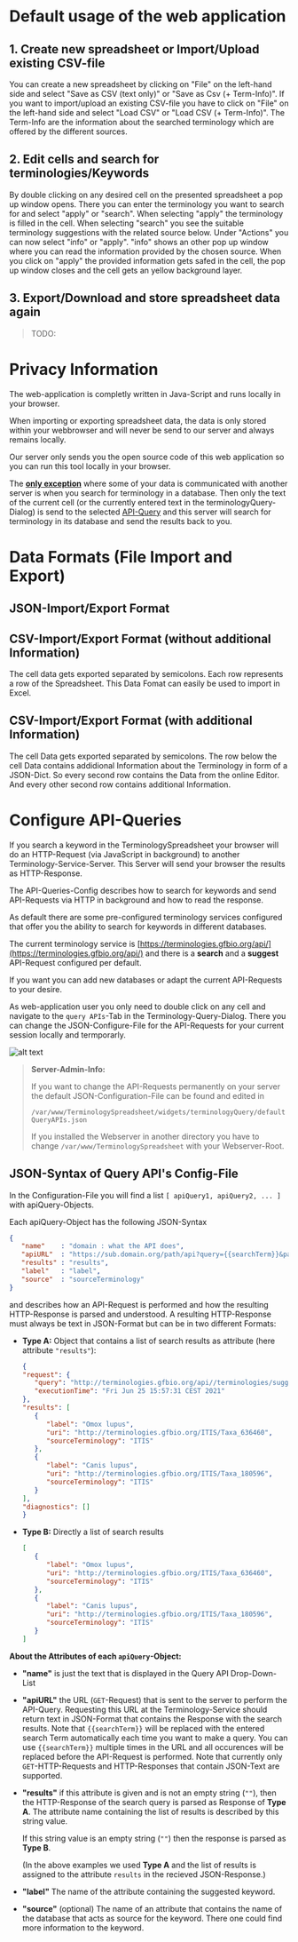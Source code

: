 # Default usage of the web application
## 1. Create new spreadsheet or Import/Upload existing CSV-file
You can create a new spreadsheet by clicking on "File" on the left-hand side and select "Save as CSV (text only)" or "Save as Csv (+ Term-Info)". If you want to import/upload an existing CSV-file you have to click on "File" on the left-hand side and select "Load CSV" or "Load CSV (+ Term-Info)". The Term-Info are the information about the searched terminology which are offered by the different sources. 

## 2. Edit cells and search for terminologies/Keywords
By double clicking on any desired cell on the presented spreadsheet a pop up window opens. There you can enter the terminology you want to search for and select "apply" or "search". When selecting "apply" the terminology is filled in the cell. When selecting "search" you see the suitable terminology suggestions with the related source below. Under "Actions" you can now select "info" or "apply". "info" shows an other pop up window where you can read the information provided by the chosen source. When you click on "apply" the provided information gets safed in the cell, the pop up window closes and the cell gets an yellow background layer.
## 3. Export/Download and store spreadsheet data again
> TODO:

# Privacy Information
The web-application is completly written in Java-Script and runs locally in your browser.

When importing or exporting spreadsheet data, the data is only stored within your webbrowser and will never be send to our server and always remains locally.

Our server only sends you the open source code of this web application so you can run this tool locally in your browser.

The <u>**only exception**</u> where some of your data is communicated with another server is when you search for terminology in a database. Then only the text of the current cell (or the currently entered text in the terminologyQuery-Dialog) is send to the selected [API-Query](https://github.com/cuwolf-de/TerminologySpreadsheet/tree/main/wiki/Usage.md#Configure-API-Queries) and this server will search for terminology in its database and send the results back to you.

# Data Formats (File Import and Export)
## JSON-Import/Export Format


## CSV-Import/Export Format (without additional Information)
The cell data gets exported separated by semicolons. Each row represents a row of the Spreadsheet. 
This Data Fomat can easily be used to import in Excel.

## CSV-Import/Export Format (with additional Information)
The cell Data gets exported separated by semicolons. The row below the cell Data contains addidional Information about the Terminology in form of a JSON-Dict. So every second row contains the Data from the online Editor. And every other second row contains additional Information.






# Configure API-Queries
If you search a keyword in the TerminologySpreadsheet your browser will do an HTTP-Request (via JavaScript in background) to another Terminology-Service-Server. This Server will send your browser the results as HTTP-Response.

The API-Queries-Config describes how to search for keywords and send API-Requests via HTTP in background and how to read the response.

As default there are some pre-configured terminology services configured that offer you the ability to search for keywords in different databases.

The current terminology service is [https://terminologies.gfbio.org/api/](https://terminologies.gfbio.org/api/) and there is a **search** and a **suggest** API-Request configured per default.

If you want you can add new databases or adapt the current API-Requests to your desire.

As web-application user you only need to double click on any cell and navigate to the `query APIs`-Tab in the Terminology-Query-Dialog. There you can change the JSON-Configure-File for the API-Requests for your current session locally and termporarly.

![alt text](https://raw.githubusercontent.com/cuwolf-de/TerminologySpreadsheet/main/wiki/img/example_changeQueryAPIs.png "Query API Dialog")

> **Server-Admin-Info:**
>
> If you want to change the API-Requests permanently on your server the default JSON-Configuration-File can be found and edited in
> 
> `/var/www/TerminologySpreadsheet/widgets/terminologyQuery/defaultQueryAPIs.json`
>
> If you installed the Webserver in another directory you have to change `/var/www/TerminologySpreadsheet` with your Webserver-Root.

## JSON-Syntax of Query API's Config-File
In the Configuration-File you will find a list `[ apiQuery1, apiQuery2, ... ]` with apiQuery-Objects.

Each apiQuery-Object has the following JSON-Syntax
```json
{
   "name"    : "domain : what the API does",
   "apiURL"  : "https://sub.domain.org/path/api?query={{searchTerm}}&param=1",
   "results" : "results",
   "label"   : "label",
   "source"  : "sourceTerminology"
}
```
and describes how an API-Request is performed and how the resulting HTTP-Response is parsed and understood. A resulting HTTP-Response must always be text in JSON-Format but can be in two different Formats:

- **Type A:**
   Object that contains a list of search results as attribute (here attribute `"results"`):
   ```json
   {
   "request": {
      "query": "http://terminologies.gfbio.org/api//terminologies/suggest?query=lupus&limit=15",
      "executionTime": "Fri Jun 25 15:57:31 CEST 2021"
   },
   "results": [
      {
         "label": "Omox lupus",
         "uri": "http://terminologies.gfbio.org/ITIS/Taxa_636460",
         "sourceTerminology": "ITIS"
      },
      {
         "label": "Canis lupus",
         "uri": "http://terminologies.gfbio.org/ITIS/Taxa_180596",
         "sourceTerminology": "ITIS"
      }
   ],
   "diagnostics": []
   }
   ```
- **Type B:** Directly a list of search results
   ```json
   [
      {
         "label": "Omox lupus",
         "uri": "http://terminologies.gfbio.org/ITIS/Taxa_636460",
         "sourceTerminology": "ITIS"
      },
      {
         "label": "Canis lupus",
         "uri": "http://terminologies.gfbio.org/ITIS/Taxa_180596",
         "sourceTerminology": "ITIS"
      }
   ]
   ```

**About the Attributes of each `apiQuery`-Object:**
- **"name"** is just the text that is displayed in the Query API Drop-Down-List
- **"apiURL"** the URL (`GET`-Request) that is sent to the server to perform the API-Query. Requesting this URL at the Terminology-Service should return text in JSON-Format that contains the Response with the search results.
Note that `{{searchTerm}}` will be replaced with the entered search Term automatically each time you want to make a query. You can use `{{searchTerm}}` multiple times in the URL and all occurences will be replaced before the API-Request is performed.
Note that currently only `GET`-HTTP-Requests and HTTP-Responses that contain JSON-Text are supported.
- **"results"** if this attribute is given and is not an empty string (`""`), then the HTTP-Response of the search query is parsed as Response of **Type A**. The attribute name containing the list of results is described by this string value.

   If this string value is an empty string (`""`) then the response is parsed as **Type B**.

   (In the above examples we used **Type A** and the list of results is assigned to the attribute `results` in the recieved JSON-Response.)
- **"label"** The name of the attribute containing the suggested keyword.
- **"source"** (optional) The name of an attribute that contains the name of the database that acts as source for the keyword. There one could find more information to the keyword.
